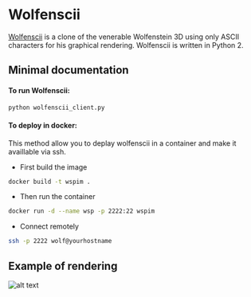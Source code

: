 # Wolfenscii

[Wolfenscii](https://github.com/fanff/wolfenscii) is a clone of the venerable Wolfenstein 3D using only ASCII characters for his graphical rendering. Wolfenscii is written in Python 2.

## Minimal documentation


#### To run Wolfenscii:

```bash
python wolfenscii_client.py
```

#### To deploy in docker:

This method allow you to deplay wolfenscii in a container and make it availlable via ssh.

* First build the image
```bash
docker build -t wspim . 
```

* Then run the container 
```bash
docker run -d --name wsp -p 2222:22 wspim
```

* Connect remotely
```bash
ssh -p 2222 wolf@yourhostname 
```

## Example of rendering

![alt text](https://github.com/fauconnier/wolfenscii/raw/master/wolfenscii/asset/pic/pic.png "Graphical rendering")
